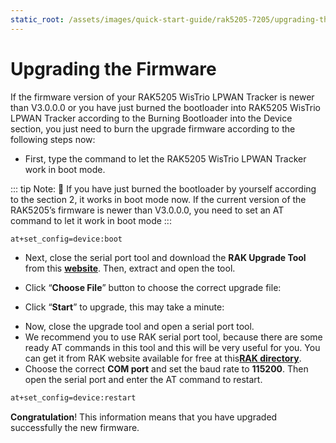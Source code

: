 ```yaml
---
static_root: /assets/images/quick-start-guide/rak5205-7205/upgrading-the-firmware
---
```


# Upgrading the Firmware

If the firmware version of your RAK5205 WisTrio LPWAN Tracker is newer than V3.0.0.0 or you have just burned the bootloader into RAK5205 WisTrio LPWAN Tracker according to the Burning Bootloader into the Device section, you just need to burn the upgrade firmware according to the following steps now:

- First, type the command to let the RAK5205 WisTrio LPWAN Tracker work in boot mode.

::: tip Note:
:pencil: If you have just burned the bootloader by
yourself according to the section 2, it works in boot mode now. If the current version of
the RAK5205’s firmware is newer than V3.0.0.0, you need to set an AT command
to let it work in boot mode
:::

```bash
at+set_config=device:boot
```

<rk-img
  :src="`${$frontmatter.static_root}/ak6dmrbeykbyxktghplr.jpg`"
  width="60%"
  figure-number="1"
  caption="Turning the Boot Mode on"
/>

- Next, close the serial port tool and download the **RAK Upgrade Tool** from this **[website](https://downloads.rakwireless.com/en/LoRa/RAK612-LoRaButton/Tools/RAK%20LoRaButton%20Upgrade%20Tool%20V1.0.zip)**. Then, extract and open the tool.

<rk-img
  :src="`${$frontmatter.static_root}/bhnagxk2lyikpa1rqpmd.jpg`"
  width="80%"
  figure-number="2"
  caption="RAK Upgrade Tool"
/>

- Click “**Choose File**” button to choose the correct upgrade file:

<rk-img
  :src="`${$frontmatter.static_root}/xy32xtmb8urj28pk1cr0.jpg`"
  width="80%"
  figure-number="3"
  caption="Choosing the Correct Upgrade file"
/>

- Click “**Start**” to upgrade, this may take a minute:

<rk-img
  :src="`${$frontmatter.static_root}/nbn7qmum5do7ivvvva3m.jpg`"
  width="80%"
  figure-number="4"
  caption="Start Upgrading your Firmware"
/>

<rk-img
  :src="`${$frontmatter.static_root}/eprjekj8xxk77om7vbw3.jpg`"
  width="80%"
  figure-number="5"
  caption="Successfully Upgraded your Firmware"
/>

- Now, close the upgrade tool and open a serial port tool.
- We recommend you to use RAK serial port tool, because there are some ready AT commands in this tool and this will be very useful for you. You can get it from RAK website available for free at this[**RAK directory**](https://downloads.rakwireless.com/en/LoRa/RAK811/Tools/RAK_SERIAL_PORT_TOOL_V1.2.1.zip).
- Choose the correct **COM port** and set the baud rate to **115200**. Then open the serial port and enter the AT command to restart.

```bash
at+set_config=device:restart
```

<rk-img
  :src="`${$frontmatter.static_root}/nrnvbjsxvodttrumo7x9.jpg`"
  width="60%"
  figure-number="6"
  caption="Restarting your Firmware"
/>

**Congratulation**! This information means that you have upgraded successfully the new firmware.
